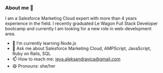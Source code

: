 
<!--
**ievaaleksandravica/ievaaleksandravica** is a ✨ _special_ ✨ repository because its `README.md` (this file) appears on your GitHub profile.

Here are some ideas to get you started:
-->

### About me 👋
I am a Salesforce Marketing Cloud expert with more than 4 years experience in the field. I recently graduated Le Wagon Full Stack Developer bootcamp and currently I am looking for a new role in web-development area.

- 🌱 I’m currently learning Node.js
- 💬 Ask me about Salesforce Marketing Cloud, AMPScript, JavaScript, Ruby on Rails, SQL
- 📫 How to reach me: ieva.aleksandravica@gmail.com
- 😄 Pronouns: she/her
